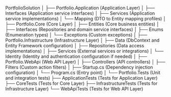 PortfolioSolution
│
├── Portfolio.Application      (Application Layer)
│   ├── Interfaces              (Application service interfaces)
│   ├── Services                (Application service implementations)
│   └── Mapping                 (DTO to Entity mapping profiles)
│
├── Portfolio.Core             (Core Layer)
│   ├── Entities                (Core business entities)
│   ├── Interfaces              (Repositories and domain service interfaces)
│   ├── Enums                   (Enumeration types)
│   └── Exceptions              (Custom exceptions)
│
├── Portfolio.Infrastructure   (Infrastructure Layer)
│   ├── Data                    (DbContext and Entity Framework configuration)
│   ├── Repositories            (Data access implementations)
│   ├── Services                (External services or integrations)
│   └── Identity                (Identity and authentication configuration if needed)
│
├── Portfolio.WebApi           (Web API Layer)
│   ├── Controllers             (API controllers)
│   ├── Filters                 (Custom action filters)
│   ├── Startup.cs              (Dependency injection configuration)
│   └── Program.cs              (Entry point)
│
└── Portfolio.Tests            (Unit and integration tests)
    ├── ApplicationTests        (Tests for Application Layer)
    ├── CoreTests               (Tests for Core Layer)
    ├── InfrastructureTests     (Tests for Infrastructure Layer)
    └── WebApiTests             (Tests for Web API Layer)
